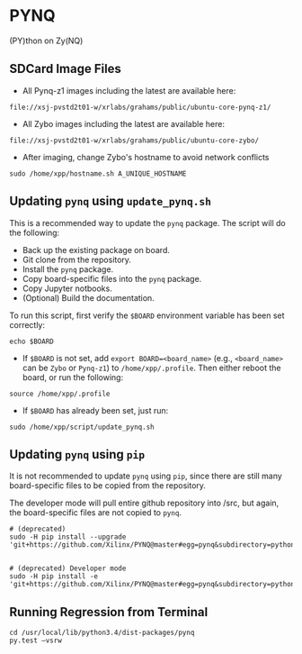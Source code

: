 # PYNQ
(PY)thon on Zy(NQ)


## SDCard Image Files

- All Pynq-z1 images including the latest are available here: 
```
file://xsj-pvstd2t01-w/xrlabs/grahams/public/ubuntu-core-pynq-z1/
``` 

- All Zybo images including the latest are available here: 
```
file://xsj-pvstd2t01-w/xrlabs/grahams/public/ubuntu-core-zybo/
```

- After imaging, change Zybo's hostname to avoid network conflicts
```
sudo /home/xpp/hostname.sh A_UNIQUE_HOSTNAME
```


## Updating `pynq` using `update_pynq.sh`

This is a recommended way to update the `pynq` package. The script will do the following:

- Back up the existing package on board.
- Git clone from the repository.
- Install the `pynq` package.
- Copy board-specific files into the `pynq` package.
- Copy Jupyter notbooks.
- (Optional) Build the documentation.

To run this script, first verify the `$BOARD` environment variable has been set correctly:
```
echo $BOARD
```

* If `$BOARD` is not set, add `export BOARD=<board_name>` (e.g., `<board_name>` can be `Zybo` or `Pynq-z1`) to
`/home/xpp/.profile`.
Then either reboot the board, or run the following:
```
source /home/xpp/.profile
```

* If `$BOARD` has already been set, just run:
```
sudo /home/xpp/script/update_pynq.sh
```

## Updating `pynq` using `pip` 

It is not recommended to update `pynq` using `pip`, since there are still many board-specific files to be copied from the repository.

The developer mode will pull entire github repository into /src, but again, the board-specific files are not copied to `pynq`.

```
# (deprecated)
sudo -H pip install --upgrade 'git+https://github.com/Xilinx/PYNQ@master#egg=pynq&subdirectory=python'


# (deprecated) Developer mode
sudo -H pip install -e 'git+https://github.com/Xilinx/PYNQ@master#egg=pynq&subdirectory=python'
```

## Running Regression from Terminal
```
cd /usr/local/lib/python3.4/dist-packages/pynq
py.test –vsrw
```
